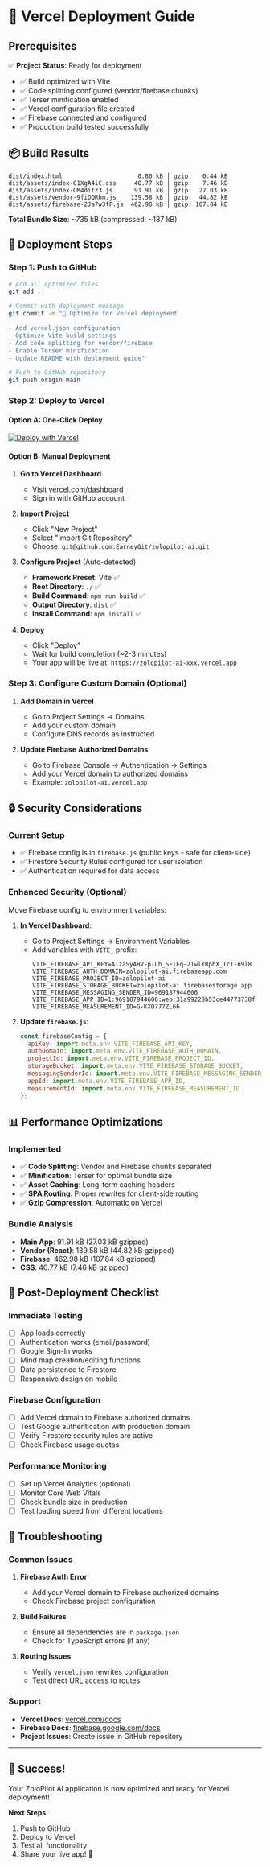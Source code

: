 # 🚀 Vercel Deployment Guide

## Prerequisites

✅ **Project Status**: Ready for deployment
- ✅ Build optimized with Vite
- ✅ Code splitting configured (vendor/firebase chunks)
- ✅ Terser minification enabled
- ✅ Vercel configuration file created
- ✅ Firebase connected and configured
- ✅ Production build tested successfully

## 📦 Build Results

```
dist/index.html                     0.80 kB │ gzip:   0.44 kB
dist/assets/index-C1XgA4iC.css     40.77 kB │ gzip:   7.46 kB
dist/assets/index-CM4ditz3.js      91.91 kB │ gzip:  27.03 kB
dist/assets/vendor-9fiDQRhm.js    139.58 kB │ gzip:  44.82 kB
dist/assets/firebase-2Ja7w3fF.js  462.98 kB │ gzip: 107.84 kB
```

**Total Bundle Size**: ~735 kB (compressed: ~187 kB)

## 🔧 Deployment Steps

### Step 1: Push to GitHub

```bash
# Add all optimized files
git add .

# Commit with deployment message
git commit -m "🚀 Optimize for Vercel deployment

- Add vercel.json configuration
- Optimize Vite build settings
- Add code splitting for vendor/firebase
- Enable Terser minification
- Update README with deployment guide"

# Push to GitHub repository
git push origin main
```

### Step 2: Deploy to Vercel

#### Option A: One-Click Deploy

[![Deploy with Vercel](https://vercel.com/button)](https://vercel.com/new/clone?repository-url=https://github.com/EarneyGit/zolopilot-ai)

#### Option B: Manual Deployment

1. **Go to Vercel Dashboard**
   - Visit [vercel.com/dashboard](https://vercel.com/dashboard)
   - Sign in with GitHub account

2. **Import Project**
   - Click "New Project"
   - Select "Import Git Repository"
   - Choose: `git@github.com:EarneyGit/zolopilot-ai.git`

3. **Configure Project** (Auto-detected)
   - **Framework Preset**: Vite ✅
   - **Root Directory**: `./` ✅
   - **Build Command**: `npm run build` ✅
   - **Output Directory**: `dist` ✅
   - **Install Command**: `npm install` ✅

4. **Deploy**
   - Click "Deploy"
   - Wait for build completion (~2-3 minutes)
   - Your app will be live at: `https://zolopilot-ai-xxx.vercel.app`

### Step 3: Configure Custom Domain (Optional)

1. **Add Domain in Vercel**
   - Go to Project Settings → Domains
   - Add your custom domain
   - Configure DNS records as instructed

2. **Update Firebase Authorized Domains**
   - Go to Firebase Console → Authentication → Settings
   - Add your Vercel domain to authorized domains
   - Example: `zolopilot-ai.vercel.app`

## 🔒 Security Considerations

### Current Setup
- ✅ Firebase config is in `firebase.js` (public keys - safe for client-side)
- ✅ Firestore Security Rules configured for user isolation
- ✅ Authentication required for data access

### Enhanced Security (Optional)

Move Firebase config to environment variables:

1. **In Vercel Dashboard**:
   - Go to Project Settings → Environment Variables
   - Add variables with `VITE_` prefix:
     ```
     VITE_FIREBASE_API_KEY=AIzaSyAHV-p-Lh_SFiEq-21wlYRpbX_IcT-n9l8
     VITE_FIREBASE_AUTH_DOMAIN=zolopilot-ai.firebaseapp.com
     VITE_FIREBASE_PROJECT_ID=zolopilot-ai
     VITE_FIREBASE_STORAGE_BUCKET=zolopilot-ai.firebasestorage.app
     VITE_FIREBASE_MESSAGING_SENDER_ID=969187944606
     VITE_FIREBASE_APP_ID=1:969187944606:web:31a99228b53ce44773738f
     VITE_FIREBASE_MEASUREMENT_ID=G-KXQ777ZL66
     ```

2. **Update `firebase.js`**:
   ```javascript
   const firebaseConfig = {
     apiKey: import.meta.env.VITE_FIREBASE_API_KEY,
     authDomain: import.meta.env.VITE_FIREBASE_AUTH_DOMAIN,
     projectId: import.meta.env.VITE_FIREBASE_PROJECT_ID,
     storageBucket: import.meta.env.VITE_FIREBASE_STORAGE_BUCKET,
     messagingSenderId: import.meta.env.VITE_FIREBASE_MESSAGING_SENDER_ID,
     appId: import.meta.env.VITE_FIREBASE_APP_ID,
     measurementId: import.meta.env.VITE_FIREBASE_MEASUREMENT_ID
   };
   ```

## 📊 Performance Optimizations

### Implemented
- ✅ **Code Splitting**: Vendor and Firebase chunks separated
- ✅ **Minification**: Terser for optimal bundle size
- ✅ **Asset Caching**: Long-term caching headers
- ✅ **SPA Routing**: Proper rewrites for client-side routing
- ✅ **Gzip Compression**: Automatic on Vercel

### Bundle Analysis
- **Main App**: 91.91 kB (27.03 kB gzipped)
- **Vendor (React)**: 139.58 kB (44.82 kB gzipped)
- **Firebase**: 462.98 kB (107.84 kB gzipped)
- **CSS**: 40.77 kB (7.46 kB gzipped)

## 🚀 Post-Deployment Checklist

### Immediate Testing
- [ ] App loads correctly
- [ ] Authentication works (email/password)
- [ ] Google Sign-In works
- [ ] Mind map creation/editing functions
- [ ] Data persistence to Firestore
- [ ] Responsive design on mobile

### Firebase Configuration
- [ ] Add Vercel domain to Firebase authorized domains
- [ ] Test Google authentication with production domain
- [ ] Verify Firestore security rules are active
- [ ] Check Firebase usage quotas

### Performance Monitoring
- [ ] Set up Vercel Analytics (optional)
- [ ] Monitor Core Web Vitals
- [ ] Check bundle size in production
- [ ] Test loading speed from different locations

## 🔧 Troubleshooting

### Common Issues

1. **Firebase Auth Error**
   - Add your Vercel domain to Firebase authorized domains
   - Check Firebase project configuration

2. **Build Failures**
   - Ensure all dependencies are in `package.json`
   - Check for TypeScript errors (if any)

3. **Routing Issues**
   - Verify `vercel.json` rewrites configuration
   - Test direct URL access to routes

### Support
- **Vercel Docs**: [vercel.com/docs](https://vercel.com/docs)
- **Firebase Docs**: [firebase.google.com/docs](https://firebase.google.com/docs)
- **Project Issues**: Create issue in GitHub repository

---

## 🎉 Success!

Your ZoloPilot AI application is now optimized and ready for Vercel deployment!

**Next Steps**:
1. Push to GitHub
2. Deploy to Vercel
3. Test all functionality
4. Share your live app! 🚀